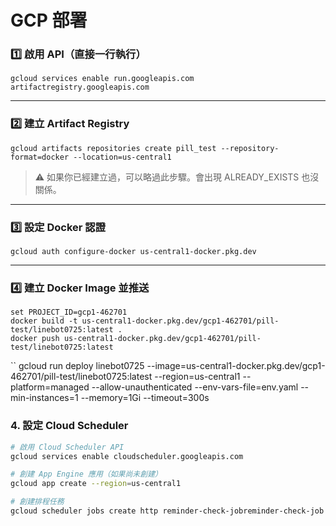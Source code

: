 # GCP 部署

### 1️⃣ 啟用 API（直接一行執行）

```
gcloud services enable run.googleapis.com artifactregistry.googleapis.com
```

---

### 2️⃣ 建立 Artifact Registry

```
gcloud artifacts repositories create pill_test --repository-format=docker --location=us-central1
```

> ⚠️ 如果你已經建立過，可以略過此步驟。會出現 ALREADY_EXISTS 也沒關係。
> 

---

### 3️⃣ 設定 Docker 認證

```
gcloud auth configure-docker us-central1-docker.pkg.dev
```

---

### 4️⃣ 建立 Docker Image 並推送

```
set PROJECT_ID=gcp1-462701
docker build -t us-central1-docker.pkg.dev/gcp1-462701/pill-test/linebot0725:latest .
docker push us-central1-docker.pkg.dev/gcp1-462701/pill-test/linebot0725:latest
```

``
gcloud run deploy linebot0725 --image=us-central1-docker.pkg.dev/gcp1-462701/pill-test/linebot0725:latest --region=us-central1 --platform=managed --allow-unauthenticated --env-vars-file=env.yaml --min-instances=1 --memory=1Gi --timeout=300s

### 4. 設定 Cloud Scheduler
```bash
# 啟用 Cloud Scheduler API
gcloud services enable cloudscheduler.googleapis.com

# 創建 App Engine 應用（如果尚未創建）
gcloud app create --region=us-central1

# 創建排程任務
gcloud scheduler jobs create http reminder-check-jobreminder-check-job --location=us-central1 --schedule="* * * * *" --uri="https://linebot0725-712800774423.us-central1.run.app/api/check-reminders" --http-method=POST --headers="Content-Type=application/json,Authorization=Bearer 9a8b7c6d5e4f321abc999888777" --description="每分鐘檢查並發送用藥提醒" --time-zone="Asia/Taipei"


